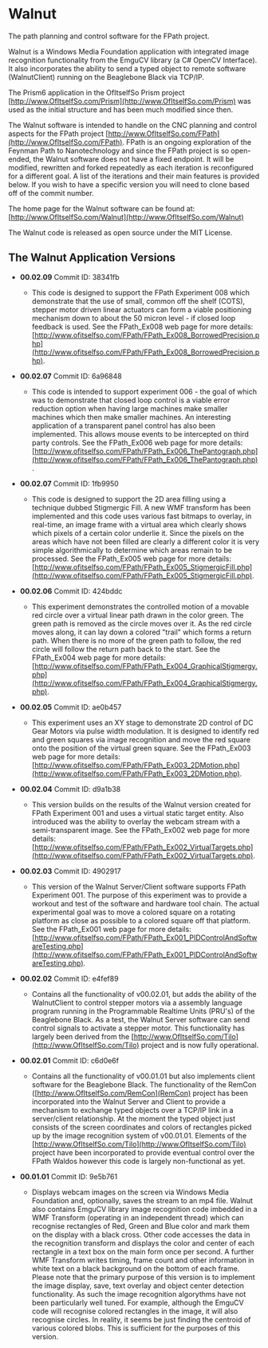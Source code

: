 # Walnut
The path planning and control software for the FPath project.

Walnut is a Windows Media Foundation application with integrated image recognition functionality from the EmguCV library (a C# OpenCV Interface). It also incorporates the ability to send a typed
object to remote software (WalnutClient) running on the Beaglebone Black via TCP/IP.

The Prism6 application in the OfItselfSo Prism project [http://www.OfItselfSo.com/Prism](http://www.OfItselfSo.com/Prism) was used as the initial structure and has been much modified since then. 

The Walnut software is intended to handle on the CNC planning and control aspects for the FPath project [http://www.OfItselfSo.com/FPath](http://www.OfItselfSo.com/FPath). FPath is an ongoing exploration of the Feynman
Path to Nanotechnology and since the FPath project is so open-ended, the Walnut  software does not have a fixed endpoint. It will be modified, rewritten and forked repeatedly as each iteration is reconfigured for a different
goal. A list of the iterations and their main features is provided below. If you wish to have a specific version you will need to clone based off of the commit number. 

The home page for the Walnut software can be found at: [http://www.OfItselfSo.com/Walnut](http://www.OfItselfSo.com/Walnut)

The Walnut code is released as open source under the MIT License.

## The Walnut Application Versions
- **00.02.09** Commit ID: 38341fb
   - This code is designed to support the FPath Experiment 008 which demonstrate that the use of small, common off the shelf (COTS), stepper motor driven linear actuators can form a viable positioning mechanism down to about the 50 micron level - if closed loop feedback is used. See the FPath_Ex008 web page for more details: 
    [http://www.ofitselfso.com/FPath/FPath_Ex008_BorrowedPrecision.php](http://www.ofitselfso.com/FPath/FPath_Ex008_BorrowedPrecision.php).

- **00.02.07** Commit ID: 6a96848
   - This code is intended to support experiment 006 - the goal of which was to demonstrate that closed loop control is a viable error reduction option when having large machines make smaller machines which then make smaller machines. An interesting application of a transparent panel control has also been implemented. This allows mouse events to be intercepted on third party controls. See the FPath_Ex006 web page for more details: 
    [http://www.ofitselfso.com/FPath/FPath_Ex006_ThePantograph.php](http://www.ofitselfso.com/FPath/FPath_Ex006_ThePantograph.php).
    
- **00.02.07** Commit ID: 1fb9950
   - This code is designed to support the 2D area filling using a technique dubbed Stigmergic Fill. A new WMF transform has been implemented and this code uses various fast bitmaps to overlay, in real-time, an image frame with a virtual area which clearly shows which pixels of a certain color underlie it. Since the pixels on the areas which have not been filled are clearly a different color it is very simple algorithmically to determine which areas remain to be processed. See the FPath_Ex005 web page for more details: 
    [http://www.ofitselfso.com/FPath/FPath_Ex005_StigmergicFill.php](http://www.ofitselfso.com/FPath/FPath_Ex005_StigmergicFill.php).
   

- **00.02.06** Commit ID: 424bddc
    - This experiment demonstrates the controlled motion of a movable red circle over a virtual linear path drawn in the color green. The green path is removed as the circle moves over it. As the red circle moves along, it can lay down a colored "trail" which forms a return path. When there is no more of the green path to follow, the red circle will follow the return path back to the start. See the FPath_Ex004 web page for more details: 
    [http://www.ofitselfso.com/FPath/FPath_Ex004_GraphicalStigmergy.php](http://www.ofitselfso.com/FPath/FPath_Ex004_GraphicalStigmergy.php).
    
- **00.02.05** Commit ID: ae0b457
    - This experiment uses an XY stage to demonstrate 2D control of DC Gear Motors via pulse width modulation. It is designed to identify red and green squares via image recognition and move the red square onto the position of the virtual green square. See the FPath_Ex003 web page for more details: 
    [http://www.ofitselfso.com/FPath/FPath_Ex003_2DMotion.php](http://www.ofitselfso.com/FPath/FPath_Ex003_2DMotion.php).

- **00.02.04** Commit ID: d9a1b38
    - This version builds on the results of the Walnut version created for FPath Experiment 001 and uses a virtual static target entity. Also introduced was the ability to overlay the webcam stream with a semi-transparent image. See the FPath_Ex002 web page for more details: 
    [http://www.ofitselfso.com/FPath/FPath_Ex002_VirtualTargets.php](http://www.ofitselfso.com/FPath/FPath_Ex002_VirtualTargets.php).
    
- **00.02.03** Commit ID: 4902917
    - This version of the Walnut Server/Client software supports FPath Experiment 001. The purpose of this experiment was to provide a workout and test of the software and hardware tool chain. 
    The actual experimental goal was to 
    move a colored square on a rotating platform as close as possible to a colored square off that platform. See the FPath_Ex001 web page for more details: 
    [http://www.ofitselfso.com/FPath/FPath_Ex001_PIDControlAndSoftwareTesting.php](http://www.ofitselfso.com/FPath/FPath_Ex001_PIDControlAndSoftwareTesting.php).
    
- **00.02.02** Commit ID: e4fef89
    - Contains all the functionality of v00.02.01, but adds the ability of the WalnutClient to control stepper motors via a assembly language program running in the 
    Programmable Realtime Units (PRU's) of the Beaglebone Black. As a test, the Walnut Server software can send control signals to activate a stepper motor. This 
    functionality has largely been derived from the [http://www.OfItselfSo.com/Tilo](http://www.OfItselfSo.com/Tilo) project and is now fully operational.

- **00.02.01** Commit ID: c6d0e6f
    - Contains all the functionality of v00.01.01 but also implements client software for the Beaglebone Black. The functionality of the 
    RemCon ([http://www.OfItselfSo.com/RemCon](RemCon) project has been incorporated into the Walnut Server and Client to provide a mechanism
    to exchange typed objects over a TCP/IP link in a server/client relationship. At the moment the typed object just consists of the screen coordinates and colors of 
    rectangles picked up by the image recognition system of v00.01.01. Elements of the [http://www.OfItselfSo.com/Tilo](http://www.OfItselfSo.com/Tilo) project have been incorporated 
    to provide eventual control over the FPath Waldos however this code is largely non-functional as yet.

- **00.01.01** Commit ID: 9e5b761
    - Displays webcam images on the screen via Windows Media Foundation and, optionally, saves the stream to an mp4 file. Walnut also contains EmguCV library image recognition code imbedded 
    in a WMF Transform (operating in an independent thread) which can recognise
rectangles of Red, Green and Blue color and mark them on the display with a black cross. Other code accesses the data in the recognition transform and displays the color and center of each rectangle
in a text box on the main form once per second. A further
WMF Transform writes timing, frame count and other information in white text on a black background on the bottom of each frame. Please note that the primary purpose of this version
is to implement the image display, save, text overlay and object center detection functionality. As such the image recognition algorythms have not been particularly well tuned. For example,
although the EmguCV code will recognise colored rectangles in the image, it will also recognise circles. In reality, it seems be just finding the centroid of various colored blobs. This is 
sufficient for the purposes of this version.


